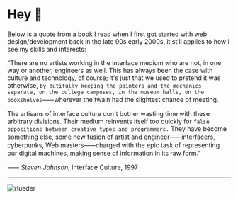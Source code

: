 <h1>Hey 👋</h1>

<p>Below is a quote from a book I read when I first got started with web design/development back in the late 90s early 2000s, it still applies to how I see my skills and interests:</p>

<p>“There are no artists working in the interface medium who are not, in one way or another, engineers as well. This has always been the case with culture and technology, of course; it's just that we used to pretend it was otherwise, <code>by dutifully keeping the painters and the mechanics separate, on the college campuses, in the museum halls, on the bookshelves</code>⸺wherever the twain had the slightest chance of meeting.</p>
<p>The artisans of interface culture don't bother wasting time with these arbitrary divisions. Their medium reinvents itself too quickly for <code>false oppositions between creative types and programmers.</code> They have become something else, some new fusion of artist and engineer⸺interfacers, cyberpunks, Web masters⸺charged with the epic task of representing our digital machines, making sense of information in its raw form.”</p>

<p>⸺ <em>Steven Johnson</em>, Interface Culture, 1997</p>

<hr />

<img src="https://github-readme-stats-rlueder.vercel.app/api?username=rlueder&show_icons=true&theme=transparent" alt="rlueder" />
